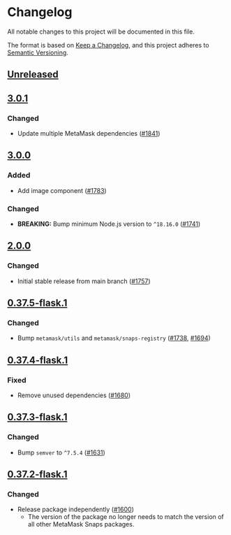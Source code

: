 # Changelog
All notable changes to this project will be documented in this file.

The format is based on [Keep a Changelog](https://keepachangelog.com/en/1.0.0/),
and this project adheres to [Semantic Versioning](https://semver.org/spec/v2.0.0.html).

## [Unreleased]

## [3.0.1]
### Changed
- Update multiple MetaMask dependencies ([#1841](https://github.com/MetaMask/snaps/pull/1841))

## [3.0.0]
### Added
- Add image component ([#1783](https://github.com/MetaMask/snaps/pull/1783))

### Changed
- **BREAKING:** Bump minimum Node.js version to `^18.16.0` ([#1741](https://github.com/MetaMask/snaps/pull/1741))

## [2.0.0]
### Changed
- Initial stable release from main branch ([#1757](https://github.com/MetaMask/snaps/pull/1757))

## [0.37.5-flask.1]
### Changed
- Bump `metamask/utils` and `metamask/snaps-registry` ([#1738](https://github.com/MetaMask/snaps/pull/1738), [#1694](https://github.com/MetaMask/snaps/pull/1694))

## [0.37.4-flask.1]
### Fixed
- Remove unused dependencies ([#1680](https://github.com/MetaMask/snaps/pull/1680))

## [0.37.3-flask.1]
### Changed
- Bump `semver` to `^7.5.4` ([#1631](https://github.com/MetaMask/snaps/pull/1631))

## [0.37.2-flask.1]
### Changed
- Release package independently ([#1600](https://github.com/MetaMask/snaps/pull/1600))
  - The version of the package no longer needs to match the version of all other
    MetaMask Snaps packages.

[Unreleased]: https://github.com/MetaMask/snaps/compare/@metamask/snaps-ui@3.0.1...HEAD
[3.0.1]: https://github.com/MetaMask/snaps/compare/@metamask/snaps-ui@3.0.0...@metamask/snaps-ui@3.0.1
[3.0.0]: https://github.com/MetaMask/snaps/compare/@metamask/snaps-ui@2.0.0...@metamask/snaps-ui@3.0.0
[2.0.0]: https://github.com/MetaMask/snaps/compare/@metamask/snaps-ui@0.37.5-flask.1...@metamask/snaps-ui@2.0.0
[0.37.5-flask.1]: https://github.com/MetaMask/snaps/compare/@metamask/snaps-ui@0.37.4-flask.1...@metamask/snaps-ui@0.37.5-flask.1
[0.37.4-flask.1]: https://github.com/MetaMask/snaps/compare/@metamask/snaps-ui@0.37.3-flask.1...@metamask/snaps-ui@0.37.4-flask.1
[0.37.3-flask.1]: https://github.com/MetaMask/snaps/compare/@metamask/snaps-ui@0.37.2-flask.1...@metamask/snaps-ui@0.37.3-flask.1
[0.37.2-flask.1]: https://github.com/MetaMask/snaps/releases/tag/@metamask/snaps-ui@0.37.2-flask.1
